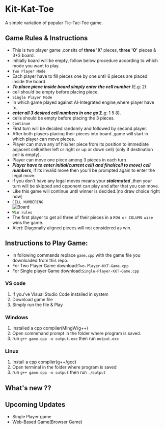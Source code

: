 # Kit-Kat-Toe
A simple variation of popular Tic-Tac-Toe game.

## Game Rules & Instructions
- This is two player game ,consits of **three 'X'** pieces, **three 'O'** pieces & 3*3 board.
- Initially board will be empty, follow below procedure according to which mode you want to play.
- `Two Player Mode`
- Each player have to fill pieces one by one until 6 pieces are placed inside the board.
- **_To place piece inside board simply enter the cell number_** (E.g: 2)
- cell should be empty before placing piece. 
- `Single Player Mode`
- In which game played against AI-Integrated engine,where player have to,
- **_enter all 3 desired cell numbers in one go_**(E.g: 1 5 8).
- cells should be empty before placing the 3 pieces.
- `Continue` 
- First turn will be decided randomly and followed by second player.
- After both players placing their pieces into board ,game will start in which player can move pieces.
- Player can move any of his/her piece from its position to immediate adjacent cell(either left or right or up or down cell) (only if destination cell is empty).
- Player can move one piece among 3 pieces in each turn. 
- **_Player have to enter initial(current cell) and final(cell to move) cell numbers_**, if its invalid move then you'll be prompted again to enter the legal move.
- if you don't have any legal moves means your **_stalemated_** ,then your turn will be skipped and opponent can play and after that you can move.
- Like this game will continue until winner is decided.(no draw choice right now) 
- `CELL NUMBERING`<br>![Board](https://graph.org/file/5be7b627616be25a55ec3.png)
- `Win rules`
- The first player to get all three of their pieces in a `ROW or COLUMN wise` wins the game.
- Alert: Diagonally aligned pieces will not considered as win.


## Instructions to Play Game:
- In following commands replace `game.cpp` with the game file you downloaded from this repo.
- For Two Player Game download:`Two-Player-KKT-Game.cpp`
- For Single player Game download:`Single-Player-KKT-Game.cpp` 
### VS code
1. If you've Visual Studio Code installed in system
2. Download game file
3. Simply run the file & Play
### Windows 
1. Installed a cpp compiler(MingW/g++)
2. Open commmand prompt in the folder where program is saved.
3. run `g++ game.cpp -o output.exe` then run `output.exe`
### Linux
1. Install a cpp compiler(g++/gcc) 
2. Open terminal in the folder where program is saved
3. run `g++ game.cpp -o output` then run `./output`

## What's new ??

## Upcoming Updates
- Single Player game
- Web-Based Game(Browser Game) 
  
